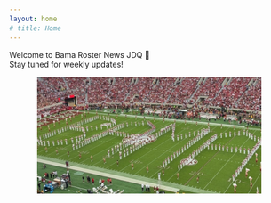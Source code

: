 ```yaml
---
layout: home
# title: Home
---
```


<!-- ![alt text](assets/images/preview.jpg) -->

Welcome to Bama Roster News JDQ 🐘  
Stay tuned for weekly updates!

<img src="assets/images/preview.jpg" alt="Bama Roster News Preview" style="display:block; margin:0 auto; width:80%; height:auto;">



